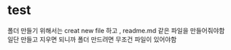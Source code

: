 # test

폴더 만들기 위해서는 creat new file 하고 , readme.md 같은 파일을 만들어줘야함 일단 만들고 지우면 되니까 
폴더 만드려면 무조건 파일이 있어야함
